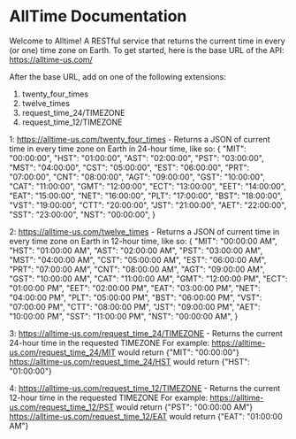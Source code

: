 # AllTime Documentation

Welcome to Alltime! A RESTful service that returns the current time in every (or one) time zone on Earth. 
To get started, here is the base URL of the API: https://alltime-us.com/

After the base URL, add on one of the following extensions:
  1. twenty_four_times
  2. twelve_times
  3. request_time_24/TIMEZONE
  4. request_time_12/TIMEZONE
  
1:
https://alltime-us.com/twenty_four_times - Returns a JSON of current time in every time zone on Earth in 24-hour time, like so:
 {
    "MIT": "00:00:00",
    "HST": "01:00:00",
    "AST": "02:00:00",
    "PST": "03:00:00",
    "MST": "04:00:00",
    "CST": "05:00:00",
    "EST": "06:00:00",
    "PRT": "07:00:00",
    "CNT": "08:00:00",
    "AGT": "09:00:00",
    "GST": "10:00:00",
    "CAT": "11:00:00",
    "GMT": "12:00:00",
    "ECT": "13:00:00",
    "EET": "14:00:00",
    "EAT": "15:00:00",
    "NET": "16:00:00",
    "PLT": "17:00:00",
    "BST": "18:00:00",
    "VST": "19:00:00",
    "CTT": "20:00:00",
    "JST": "21:00:00",
    "AET": "22:00:00",
    "SST": "23:00:00",
    "NST": "00:00:00",
}

2:
https://alltime-us.com/twelve_times - Returns a JSON of current time in every time zone on Earth in 12-hour time, like so:
{
    "MIT": "00:00:00 AM",
    "HST": "01:00:00 AM",
    "AST": "02:00:00 AM",
    "PST": "03:00:00 AM",
    "MST": "04:00:00 AM",
    "CST": "05:00:00 AM",
    "EST": "06:00:00 AM",
    "PRT": "07:00:00 AM",
    "CNT": "08:00:00 AM",
    "AGT": "09:00:00 AM",
    "GST": "10:00:00 AM",
    "CAT": "11:00:00 AM",
    "GMT": "12:00:00 PM",
    "ECT": "01:00:00 PM",
    "EET": "02:00:00 PM",
    "EAT": "03:00:00 PM",
    "NET": "04:00:00 PM",
    "PLT": "05:00:00 PM",
    "BST": "06:00:00 PM",
    "VST": "07:00:00 PM",
    "CTT": "08:00:00 PM",
    "JST": "09:00:00 PM",
    "AET": "10:00:00 PM",
    "SST": "11:00:00 PM",
    "NST": "00:00:00 AM",
}

3:
https://alltime-us.com/request_time_24/TIMEZONE - Returns the current 24-hour time in the requested TIMEZONE
For example: 
https://alltime-us.com/request_time_24/MIT would return {"MIT": "00:00:00"}
https://alltime-us.com/request_time_24/HST would return {"HST": "01:00:00"}

4:
https://alltime-us.com/request_time_12/TIMEZONE - Returns the current 12-hour time in the requested TIMEZONE
For example: 
https://alltime-us.com/request_time_12/PST would return {"PST": "00:00:00 AM"}
https://alltime-us.com/request_time_12/EAT would return {"EAT": "01:00:00 AM"}
